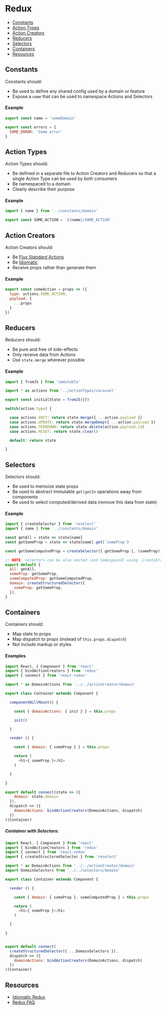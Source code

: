 # Redux

* [Constants](#constants)
* [Action Types](#action-types)
* [Action Creators](#action-creators)
* [Reducers](#reducers)
* [Selectors](#Selectors)
* [Containers](#containers)
* [Resources](#resources)

## Constants

Constants should:
- Be used to define any shared config used by a domain or feature
- Expose a `name` that can be used to namespace Actions and Selectors

#### Example
```js
export const name = 'someDomain'

export const errors = {
  SOME_ERROR: 'Some error'
}
```

## Action Types

Action Types should:
- Be defined in a separate file to Action Creators and Reducers so that a single Action Type can be used by both consumers
- Be namespaced to a domain
- Clearly describe their purpose

#### Example
```js
import { name } from '../constants/domain'

export const SOME_ACTION = `${name}/SOME_ACTION`
```

## Action Creators

Action Creators should:
- Be [Flux Standard Actions](https://github.com/acdlite/flux-standard-action)
- Be [Idiomatic](https://egghead.io/lessons/javascript-redux-simplifying-the-arrow-functions)
- Receive props rather than generate them

#### Example
```js
export const someAction = props => ({
  type: actions.SOME_ACTION,
  payload: {
    ...props
  }
})
```

## Reducers

Reducers should:
- Be pure and free of side-effects
- Only receive data from Actions
- Use `state.merge` wherever possible

#### Example
```js
import { fromJS } from 'immutable'

import * as actions from '../actionTypes/carousel'

export const initialState = fromJS({})

switch(action.type) {

  case actions.INIT: return state.merge({ ...action.payload })
  case actions.UPDATE: return state.mergeDeep({ ...action.payload })
  case actions.TEARDOWN: return state.delete(action.payload.id)
  case actions.RESET: return state.clear()

  default: return state

}
```

## Selectors

Selectors should:
- Be used to memoize state props
- Be used to abstract Immutable `get|getIn` operations away from components
- Be used to select computed/derived data (remove this data from state)

#### Example
```js
import { createSelector } from 'reselect'
import { name } from '../constants/domain'

const getAll = state => state[name]
const getSomeProp = state => state[name].get('someProp')

const getSomeComputedProp = createSelector([ getSomeProp ], (someProp) => someProp + 1)

// NOTE: selectors can be also nested (and namespaced) using `createStructuredSelector` to expose multiple parts of the store to component
export default {
  all: getAll,
  someProp: getSomeProp,
  someComputedProp: getSomeComputedProp,
  domain: createStructuredSelector({
    someProp: getSomeProp,
  }),
}
```

## Containers

Containers should:
- Map state to props
- Map dispatch to props (instead of `this.props.dispatch`)
- Not include markup or styles

#### Examples
```js
import React, { Component } from 'react'
import { bindActionCreators } from 'redux'
import { connect } from 'react-redux'

import * as DomainActions from '../../actionCreator/domain'

export class Container extends Component {

  componentWillMount() {

    const { domainActions: { init } } = this.props

    init()

  }

  render () {

    const { domain: { someProp } } = this.props

    return (
      <h1>{ someProp }</h1>
    )

  }

}

export default connect(state => ({
    domain: state.domain
  }),
  dispatch => ({
    domainActions: bindActionCreators(DomainActions, dispatch)
  })
)(Container)
```

##### Container with Selectors:
```js
import React, { Component } from 'react'
import { bindActionCreators } from 'redux'
import { connect } from 'react-redux'
import { createStructuredSelector } from 'reselect'

import * as DomainActions from '../../actionCreator/domain'
import DomainSelectors from '../../selectors/domain'

export class Container extends Component {

  render () {

    const { domain: { someProp }, someComputedProp } = this.props

    return (
      <h1>{ someProp }</h1>
    )

  }

}


export default connect(
  createStructuredSelector({ ...DomainSelectors }),
  dispatch => ({
    domainActions: bindActionCreators(DomainActions, dispatch)
  })
)(Container)
```

## Resources

- [Idiomatic Redux](https://egghead.io/courses/building-react-applications-with-idiomatic-redux)
- [Redux FAQ](https://github.com/reactjs/redux/blob/master/docs/FAQ.md)
